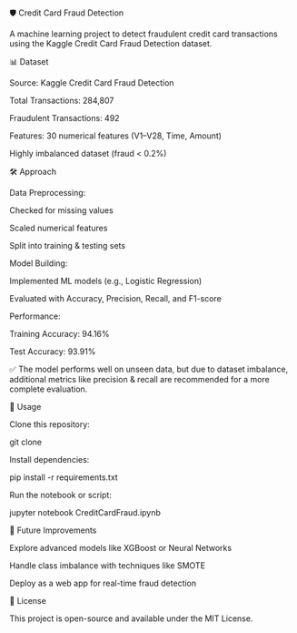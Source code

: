🛡️ Credit Card Fraud Detection

A machine learning project to detect fraudulent credit card transactions using the Kaggle Credit Card Fraud Detection dataset.

📊 Dataset

Source: Kaggle Credit Card Fraud Detection

Total Transactions: 284,807

Fraudulent Transactions: 492

Features: 30 numerical features (V1–V28, Time, Amount)

Highly imbalanced dataset (fraud < 0.2%)

🛠️ Approach

Data Preprocessing:

Checked for missing values

Scaled numerical features

Split into training & testing sets

Model Building:

Implemented ML models (e.g., Logistic Regression)

Evaluated with Accuracy, Precision, Recall, and F1-score

Performance:

Training Accuracy: 94.16%

Test Accuracy: 93.91%

✅ The model performs well on unseen data, but due to dataset imbalance, additional metrics like precision & recall are recommended for a more complete evaluation.

🚀 Usage

Clone this repository:

git clone <your-repo-link>


Install dependencies:

pip install -r requirements.txt


Run the notebook or script:

jupyter notebook CreditCardFraud.ipynb

🔮 Future Improvements

Explore advanced models like XGBoost or Neural Networks

Handle class imbalance with techniques like SMOTE

Deploy as a web app for real-time fraud detection

📜 License

This project is open-source and available under the MIT License.
